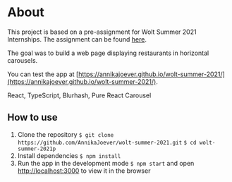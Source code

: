 # About

This project is based on a pre-assignment for Wolt Summer 2021 Internships. The assignment can be found [here](https://github.com/woltapp/summer2021-internship).

The goal was to build a web page displaying restaurants in horizontal carousels.

You can test the app at [https://annikajoever.github.io/wolt-summer-2021/](https://annikajoever.github.io/wolt-summer-2021/).

React, TypeScript, Blurhash, Pure React Carousel

## How to use

1. Clone the repository
`$ git clone https://github.com/AnnikaJoever/wolt-summer-2021.git`
`$ cd wolt-summer-2021p`
2. Install dependencies
`$ npm install`
3. Run the app in the development mode `$ npm start` and open [http://localhost:3000](http://localhost:3000) to view it in the browser
